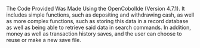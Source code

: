The Code Provided Was Made Using the OpenCobolIde (Version 4.7.1). It includes simple functions, such as depositing and withdrawing cash, as well as more complex functions,
such as storing this data in a record database as well as being able to retrieve said data in search commands. In addition, money as well as transaction history saves, and
the user can choose to reuse or make a new save file.
